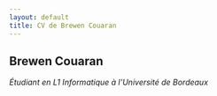 ```yaml
---
layout: default
title: CV de Brewen Couaran
---
```

Brewen Couaran
--------------
_Étudiant en L1 Informatique à l'Université de Bordeaux_

<i class="fa-brands fa-github"></i>
